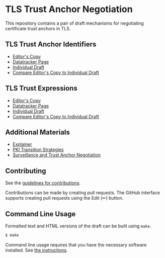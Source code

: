 # TLS Trust Anchor Negotiation

This repository contains a pair of draft mechanisms for negotiating certificate trust anchors in TLS.

## TLS Trust Anchor Identifiers

* [Editor's Copy](https://davidben.github.io/tls-trust-expressions/#go.draft-beck-tls-trust-anchor-ids.html)
* [Datatracker Page](https://datatracker.ietf.org/doc/draft-beck-tls-trust-anchor-ids)
* [Individual Draft](https://datatracker.ietf.org/doc/html/draft-beck-tls-trust-anchor-ids)
* [Compare Editor's Copy to Individual Draft](https://davidben.github.io/tls-trust-expressions/#go.draft-beck-tls-trust-anchor-ids.diff)

## TLS Trust Expressions

* [Editor's Copy](https://davidben.github.io/tls-trust-expressions/#go.draft-davidben-tls-trust-expr.html)
* [Datatracker Page](https://datatracker.ietf.org/doc/draft-davidben-tls-trust-expr)
* [Individual Draft](https://datatracker.ietf.org/doc/html/draft-davidben-tls-trust-expr)
* [Compare Editor's Copy to Individual Draft](https://davidben.github.io/tls-trust-expressions/#go.draft-davidben-tls-trust-expr.diff)

## Additional Materials

* [Explainer](explainer.md)
* [PKI Transition Strategies](pki-transition-strategies.md)
* [Surveillance and Trust Anchor Negotiation](surveillance-and-trust-anchor-negotiation.md)

## Contributing

See the
[guidelines for contributions](https://github.com/davidben/tls-trust-expressions/blob/main/CONTRIBUTING.md).

Contributions can be made by creating pull requests.
The GitHub interface supports creating pull requests using the Edit (✏) button.


## Command Line Usage

Formatted text and HTML versions of the draft can be built using `make`.

```sh
$ make
```

Command line usage requires that you have the necessary software installed.  See
[the instructions](https://github.com/martinthomson/i-d-template/blob/main/doc/SETUP.md).

